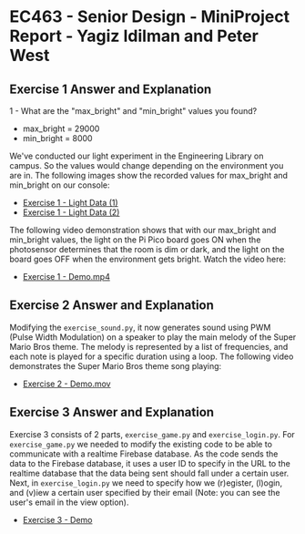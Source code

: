 # EC463 - Senior Design - MiniProject Report - Yagiz Idilman and Peter West 

## Exercise 1 Answer and Explanation 

1 - What are the "max_bright" and "min_bright" values you found?

- max_bright = 29000  
- min_bright = 8000  

We've conducted our light experiment in the Engineering Library on campus. So the values would change depending on the environment you are in. The following images show the recorded values for max_bright and min_bright on our console:

- [Exercise 1 - Light Data (1)](https://github.com/f-libble/2024-mini/blob/main/assignment/Exercise%201%20-%20Video%20%26%20Screenshots/Exercise%201%20-%20Late%20Data%20(1).PNG)  
- [Exercise 1 - Light Data (2)](https://github.com/f-libble/2024-mini/blob/main/assignment/Exercise%201%20-%20Video%20%26%20Screenshots/Exercise%201%20-%20Late%20Data%20(2).PNG)  

The following video demonstration shows that with our max_bright and min_bright values, the light on the Pi Pico board goes ON when the photosensor determines that the room is dim or dark, and the light on the board goes OFF when the environment gets bright. Watch the video here:

- [Exercise 1 - Demo.mp4](https://github.com/f-libble/2024-mini/blob/main/assignment/Exercise%201%20-%20Demo.mp4)


## Exercise 2 Answer and Explanation 

Modifying the `exercise_sound.py`, it now generates sound using PWM (Pulse Width Modulation) on a speaker to play the main melody of the Super Mario Bros theme. The melody is represented by a list of frequencies, and each note is played for a specific duration using a loop. The following video demonstrates the Super Mario Bros theme song playing:

- [Exercise 2 - Demo.mov](https://github.com/f-libble/2024-mini/blob/main/assignment/Exercise%202%20-%20Demo%20.mov)


## Exercise 3 Answer and Explanation 

Exercise 3 consists of 2 parts, `exercise_game.py` and `exercise_login.py`. For `exercise_game.py` we needed to modify the existing code to be able to communicate with a realtime Firebase database. As the code sends the data to the Firebase database, it uses a user ID to specify in the URL to the realtime database that the data being sent should fall under a certain user. Next, in `exercise_login.py` we need to specify how we (r)egister, (l)ogin, and (v)iew a certain user specified by their email (Note: you can see the user's email in the view option).

- [Exercise 3 - Demo](https://github.com/f-libble/2024-mini/tree/84d8c81bc4b57a3a5c471a9ada92a8d4c1cc0725/assignment/Exercise%203%20-%20Video%20%26%20Screenshots)